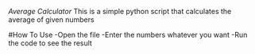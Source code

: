 *Average Calculator*
This is a simple python script that calculates the average of given numbers

#How To Use
-Open the file
-Enter the numbers whatever you want
-Run the code to see the result
